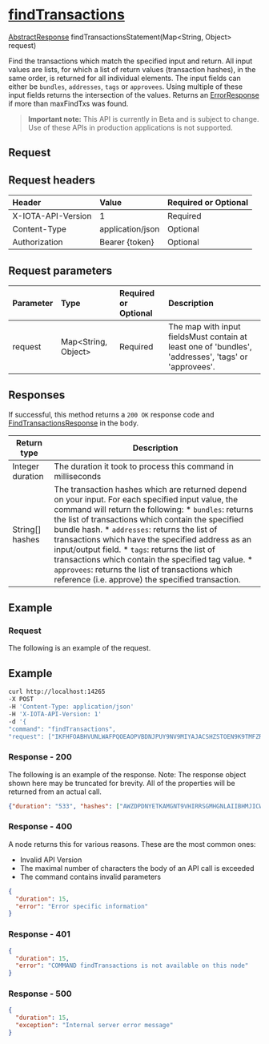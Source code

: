 
# [findTransactions](https://github.com/iotaledger/iri/blob/master/src/main/java/com/iota/iri/service/API.java#L1188)
 [AbstractResponse](https://github.com/iotaledger/iri/blob/master/src/main/java/com/iota/iri/service/dto/AbstractResponse.java) findTransactionsStatement(Map<String, Object> request)

 Find the transactions which match the specified input and return. All input values are lists, for which a list of return values (transaction hashes), in the same order, is returned for all individual elements. The input fields can either be `bundles`, `addresses`, `tags` or `approvees`. 
  Using multiple of these input fields returns the intersection of the values. Returns an [ErrorResponse](https://github.com/iotaledger/iri/blob/master/src/main/java/com/iota/iri/service/dto/ErrorResponse.java) if more than maxFindTxs was found.

> **Important note:** This API is currently in Beta and is subject to change. Use of these APIs in production applications is not supported.

## Request

## Request headers

| Header       | Value | Required or Optional |
|:---------------|:--------|:--------|
| X-IOTA-API-Version | 1 | Required |
| Content-Type | application/json | Optional |
| Authorization  | Bearer {token} | Optional  |

## Request parameters
| Parameter       | Type | Required or Optional | Description |
|:---------------|:--------|:--------| :--------|
| request | Map<String, Object> | Required | The map with input fieldsMust contain at least one of 'bundles', 'addresses', 'tags' or 'approvees'. |

## Responses

If successful, this method returns a `200 OK` response code and [FindTransactionsResponse](https://github.com/iotaledger/iri/blob/master/src/main/java/com/iota/iri/service/dto/FindTransactionsResponse.java) in the body.

| Return type | Description |
|--|--|
| Integer duration | The duration it took to process this command in milliseconds |
| String[] hashes | The transaction hashes which are returned depend on your input.  For each specified input value, the command will return the following:  * `bundles`: returns the list of transactions which contain the specified bundle hash. * `addresses`: returns the list of transactions which have the specified address as an input/output field. * `tags`: returns the list of transactions which contain the specified tag value. * `approvees`: returns the list of transactions which reference (i.e. approve) the specified transaction.  |

## Example  

### Request

The following is an example of the request.

 ## Example
 
 ```bash
 curl http://localhost:14265 
-X POST 
-H 'Content-Type: application/json' 
-H 'X-IOTA-API-Version: 1' 
-d '{ 
"command": "findTransactions", 
"request": ["IKFHFOABHVUNLWAFPQOEAOPVBDNJPUY9NV9MIYAJACSHZSTOEN9K9TMFZRNCLCSNY9OOUZTIHGKRNBQDG", "PKSVPFEZVYQIYKRIIYNKVL9VEZMVPXKXXWXLUTETUOTPVJEI9BSNCGMHHWRBZWOFRLQAAG9CVTDNXRAFJ"]}'
 ```

### Response - 200

The following is an example of the response. Note: The response object shown here may be truncated for brevity. All of the properties will be returned from an actual call.

```json
{"duration": "533", "hashes": ["AWZDPDNYETKAMGNT9VHIRRSGMHGNLAIIBHMJICWBTMBDTOIVN9GJPQYRONYIDMMLARPQTUMFCDBOJQOMN", "MROG9JJXWJQTVUPRCRWIRMBVOLWLFXXGHVNSSZVRSBDMUWTSDALSVYECJXNJYYHTESSEIIBLTHUTQAXPR"]}
```

### Response - 400

A node returns this for various reasons. These are the most common ones:
* Invalid API Version
* The maximal number of characters the body of an API call is exceeded
* The command contains invalid parameters

```json
{
  "duration": 15,
  "error": "Error specific information"
}
```

### Response - 401

```json
{
  "duration": 15,
  "error": "COMMAND findTransactions is not available on this node"
}
```

### Response - 500

```json
{
  "duration": 15,
  "exception": "Internal server error message"
}
```
